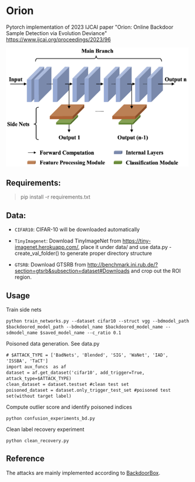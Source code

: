 # Orion
Pytorch implementation of 2023 IJCAI paper "Orion: Online Backdoor Sample Detection via Evolution Deviance"  https://www.ijcai.org/proceedings/2023/96

<img src="branchynet.png" width="500px">

## Requirements:

>pip install -r requirements.txt


## Data:
- `CIFAR10`: CIFAR-10 will be downloaded automatically   
  
- `TinyImagenet`: Download TinyImageNet from https://tiny-imagenet.herokuapp.com/, place it under data/ and use data.py - create_val_folder() to generate proper directory structure
  
- `GTSRB`: Download GTSRB from http://benchmark.ini.rub.de/?section=gtsrb&subsection=dataset#Downloads and crop out the ROI region.


## Usage

Train side nets
```
python train_networks.py --dataset cifar10 --struct vgg --bdmodel_path $backdoored_model_path --bdmodel_name $backdoored_model_name --sdmodel_name $saved_model_name --c_ratio 0.1
```

Poisoned data generation. See data.py
```
# $ATTACK_TYPE = ['BadNets', 'Blended', 'SIG', 'WaNet', 'IAD', 'ISSBA', 'TaCT']
import aux_funcs  as af
dataset = af.get_dataset('cifar10', add_trigger=True, attack_type=$ATTACK_TYPE)
clean_dataset = dataset.testset #clean test set
poisoned_dataset = dataset.only_trigger_test_set #poisoned test set(without target label)
```

Compute outlier score and identify poisoned indices
```
python confusion_experiments_bd.py
```

Clean label recovery experiment
```
python clean_recovery.py
```

## Reference
The attacks are mainly implemented according to [BackdoorBox](https://github.com/THUYimingLi/BackdoorBox).

